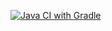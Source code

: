 [![Java CI with Gradle](https://github.com/nansan77/PostmanEcho/actions/workflows/33gradle.yml/badge.svg)](https://github.com/nansan77/PostmanEcho/actions/workflows/33gradle.yml)